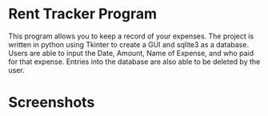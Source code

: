 # Rent Tracker Program
This program allows you to keep a record of your expenses. The project is written in python using Tkinter to create a GUI and sqlite3 as a database. Users are able to input the Date, Amount, Name of Expense, and who paid for that expense. Entries into the database are also able to be deleted by the user. 

# Screenshots
